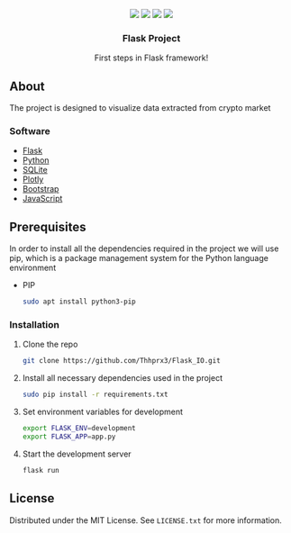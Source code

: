 <p align="center">
  <a href="https://github.com/Thhprx3/Flask_IO/graphs/commit-activity" alt="Activity">
    <img src="https://img.shields.io/github/commit-activity/w/Thhprx3/Flask_IO?color=green&label=Commits&style=for-the-badge" /></a>
  <a href="https://github.com/Thhprx3/Flask_IO/graphs/commit-activity" alt="Update">
    <img src="https://img.shields.io/github/last-commit/Thhprx3/Flask_IO?style=for-the-badge" /></a>
  <a href="https://github.com/Thhprx3/Flask_IO/issues" alt="Issues">
    <img src="https://img.shields.io/github/issues/Thhprx3/Flask_IO?color=red&style=for-the-badge" /></a>
  <a href="https://github.com/Thhprx3/Flask_IO/blob/master/LICENSE.txt" alt="License">
    <img src="https://img.shields.io/github/license/Thhprx3/Flask_IO?color=green&style=for-the-badge" /></a>
</p>
  
<div align="center">
  <h3 align="center">Flask Project</h3>
  <p align="center">
    First steps in Flask framework!
  </p>
</div>

## About

The project is designed to visualize data extracted from crypto market

### Software

* [Flask](https://flask.palletsprojects.com/)
* [Python](https://www.python.org/)
* [SQLite](https://www.sqlite.org/)
* [Plotly](https://plotly.com/)
* [Bootstrap](https://getbootstrap.com)
* [JavaScript](https://www.javascript.com/)

## Prerequisites

In order to install all the dependencies required in the project we will use pip, which is a package management system for the Python language environment
* PIP
  ```sh
  sudo apt install python3-pip
  ```

### Installation

1. Clone the repo
   ```sh
   git clone https://github.com/Thhprx3/Flask_IO.git
   ```
2. Install all necessary dependencies used in the project
   ```sh
   sudo pip install -r requirements.txt
3. Set environment variables for development
   ```sh
   export FLASK_ENV=development
   export FLASK_APP=app.py
   ```
4. Start the development server
   ```js
   flask run
   ```

## License

Distributed under the MIT License. See `LICENSE.txt` for more information.
